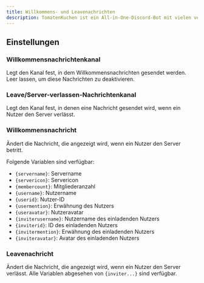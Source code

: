 ```yaml
---
title: Willkommens- und Leavenachrichten
description: TomatenKuchen ist ein All-in-One-Discord-Bot mit vielen verschiedenen Funktionen. Hilft bei der Einrichtung von Willkommens- und Leavenachrichten.
---
```


## Einstellungen

### Willkommensnachrichtenkanal
Legt den Kanal fest, in dem Willkommensnachrichten gesendet werden.
Leer lassen, um diese Nachrichten zu deaktivieren.

### Leave/Server-verlassen-Nachrichtenkanal
Legt den Kanal fest, in denen eine Nachricht gesendet wird, wenn ein Nutzer den Server verlässt.

### Willkommensnachricht
Ändert die Nachricht, die angezeigt wird, wenn ein Nutzer den Server betritt.

Folgende Variablen sind verfügbar:
- `{servername}`: Servername
- `{servericon}`: Servericon
- `{membercount}`: Mitgliederanzahl
- `{username}`: Nutzername
- `{userid}`: Nutzer-ID
- `{usermention}`: Erwähnung des Nutzers
- `{useravatar}`: Nutzeravatar
- `{inviterusername}`: Nutzername des einladenden Nutzers
- `{inviterid}`: ID des einladenden Nutzers
- `{invitermention}`: Erwähnung des einladenden Nutzers
- `{inviteravatar}`: Avatar des einladenden Nutzers

### Leavenachricht
Ändert die Nachricht, die angezeigt wird, wenn ein Nutzer den Server verlässt.
Alle Variablen abgesehen von `{inviter...}` sind verfügbar.
